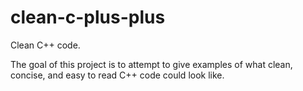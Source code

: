 # clean-c-plus-plus
Clean C++ code.

The goal of this project is to attempt to give examples of what clean, concise, and easy to read C++ code could look like.
